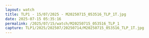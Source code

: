 ```yaml
---
layout: watch
title: TLP1 - 15/07/2025 - M20250715_053516_TLP_1T.jpg
date: 2025-07-15 05:35:16
permalink: /2025/07/15/watch/M20250715_053516_TLP_1
capture: TLP1/2025/202507/20250714/M20250715_053516_TLP_1T.jpg
---
```

